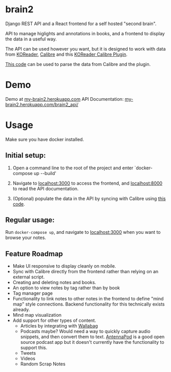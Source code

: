 # brain2

Django REST API and a React frontend for a self hosted "second brain".

API to manage higlights and annotations in books, and a frontend to display the data in a useful way.



The API can be used however you want, but it is designed to work with data from [KOReader](https://github.com/koreader/koreader), [Calibre](https://github.com/kovidgoyal/calibre) and this [KOReader Calibre Plugin](https://git.sr.ht/~harmtemolder/koreader-calibre-plugin).

[This code](https://github.com/AmmarNanjiani/KOReader-Calbre-Sidecar-Parser) can be used to parse the data from Calibre and the plugin.

# Demo
Demo at [my-brain2.herokuapp.com](https://my-brain2.herokuapp.com)
API Documentation: [my-brain2.herokuapp.com/brain2_api/](my-brain2.herokuapp.com/brain2_api/)


# Usage
Make sure you have docker installed.

## Initial setup:
1) Open a command line to the root of the project and enter `docker-compose up --build'

2) Navigate to [localhost:3000](localhost:3000) to access the frontend, and [localhost:8000](localhost:3000) to read the API documentation.

3) (Optional) populate the data in the API by syncing with Calibre using [this code](https://github.com/AmmarNanjiani/KOReader-Calbre-Sidecar-Parser).

## Regular usage:

Run `docker-compose up`, and navigate to [localhost:3000](localhost:3000) when you want to browse your notes.

## Feature Roadmap
- Make UI responsive to display cleanly on mobile.
- Sync with Calibre directly from the frontend rather than relying on an external script.
- Creating and deleting notes and books.
- An option to view notes by tag rather than by book
- Tag manager page
- Functionality to link notes to other notes in the frontend to define "mind map" style connections. Backend functionality for this technically exists already.
- Mind map visualization
- Add support for other types of content.
  - Articles by integrating with [Wallabag](https://github.com/wallabag/wallabag)
  - Podcasts maybe? Would need a way to quickly capture audio snippets, and then convert them to text. [AntennaPod](https://antennapod.org/) is a good open source podcast app but it doesn't currently have the functionality to support this.
  - Tweets
  - Videos
  - Random Scrap Notes
